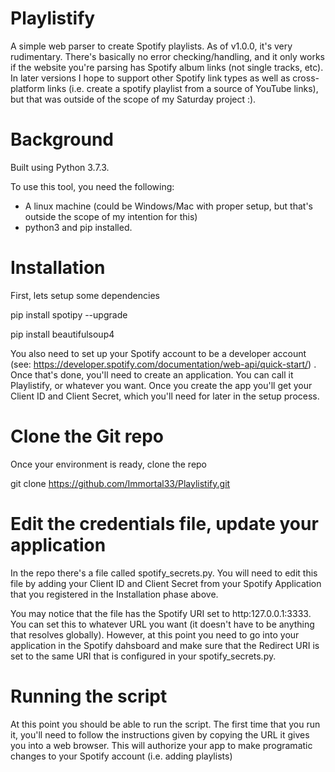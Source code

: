 # Playlistify
A simple web parser to create Spotify playlists. As of v1.0.0, it's very rudimentary. There's basically no error checking/handling, and it only works if the website you're parsing has Spotify album links (not single tracks, etc). In later versions I hope to support other Spotify link types as well as cross-platform links (i.e. create a spotify playlist from a source of YouTube links), but that was outside of the scope of my Saturday project :).

# Background
Built using Python 3.7.3. 

To use this tool, you need the following:
- A linux machine (could be Windows/Mac with proper setup, but that's outside the scope of my intention for this)
- python3 and pip installed.

# Installation
First, lets setup some dependencies

pip install spotipy --upgrade

pip install beautifulsoup4

You also need to set up your Spotify account to be a developer account (see: https://developer.spotify.com/documentation/web-api/quick-start/) . Once that's done, you'll need to create an application. You can call it Playlistify, or whatever you want. Once you create the app you'll get your Client ID and Client Secret, which you'll need for later in the setup process. 

# Clone the Git repo
Once your environment is ready, clone the repo 

git clone https://github.com/Immortal33/Playlistify.git

# Edit the credentials file, update your application
In the repo there's a file called spotify_secrets.py. You will need to edit this file by adding your Client ID and Client Secret from your Spotify Application that you registered in the Installation phase above. 

You may notice that the file has the Spotify URI set to http:127.0.0.1:3333. You can set this to whatever URL you want (it doesn't have to be anything that resolves globally). However, at this point you need to go into your application in the Spotify dahsboard and make sure that the Redirect URI is set to the same URI that is configured in your spotify_secrets.py.  

# Running the script
At this point you should be able to run the script. The first time that you run it, you'll need to follow the instructions given by copying the URL it gives you into a web browser. This will authorize your app to make programatic changes to your Spotify account (i.e. adding playlists)
